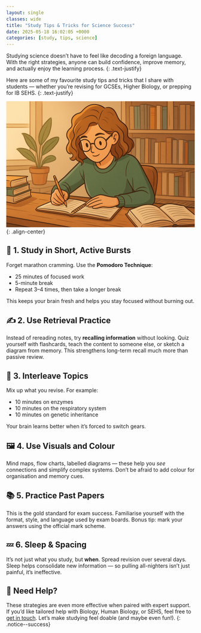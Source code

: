 ```yaml
---
layout: single
classes: wide
title: "Study Tips & Tricks for Science Success"
date: 2025-05-18 16:02:05 +0000
categories: [study, tips, science]
---
```


Studying science doesn’t have to feel like decoding a foreign language. With the right strategies, anyone can build
confidence, improve memory, and actually enjoy the learning process.
{: .text-justify}

Here are some of my favourite study tips and tricks that I share with students — whether you’re revising for GCSEs,
Higher Biology, or prepping for IB SEHS.
{: .text-justify}

![image-center](/assets/images/studying.png){: .align-center}

## 🧠 1. Study in Short, Active Bursts

Forget marathon cramming. Use the **Pomodoro Technique**:

* 25 minutes of focused work
* 5-minute break
* Repeat 3–4 times, then take a longer break

This keeps your brain fresh and helps you stay focused without burning out.


## ✍️ 2. Use Retrieval Practice

Instead of rereading notes, try **recalling information** without looking. Quiz yourself with flashcards, teach the
content to someone else, or sketch a diagram from memory. This strengthens long-term recall much more than passive
review.


## 🔄 3. Interleave Topics

Mix up what you revise. For example:

* 10 minutes on enzymes
* 10 minutes on the respiratory system
* 10 minutes on genetic inheritance

Your brain learns better when it’s forced to switch gears.


## 🖼️ 4. Use Visuals and Colour

Mind maps, flow charts, labelled diagrams — these help you *see* connections and simplify complex systems. Don’t be
afraid to add colour for organisation and memory cues.


## 📚 5. Practice Past Papers

This is the gold standard for exam success. Familiarise yourself with the format, style, and language used by exam
boards. Bonus tip: mark your answers using the official mark scheme.


## 💤 6. Sleep & Spacing

It’s not just what you study, but **when**. Spread revision over several days. Sleep helps consolidate new information —
so pulling all-nighters isn’t just painful, it’s ineffective.


## 💬 Need Help?

These strategies are even more effective when paired with expert support. If you’d like tailored help with Biology,
Human Biology, or SEHS, feel free to [get in touch](/contact/). Let’s make studying feel doable (and maybe even fun!).
{: .notice--success}
